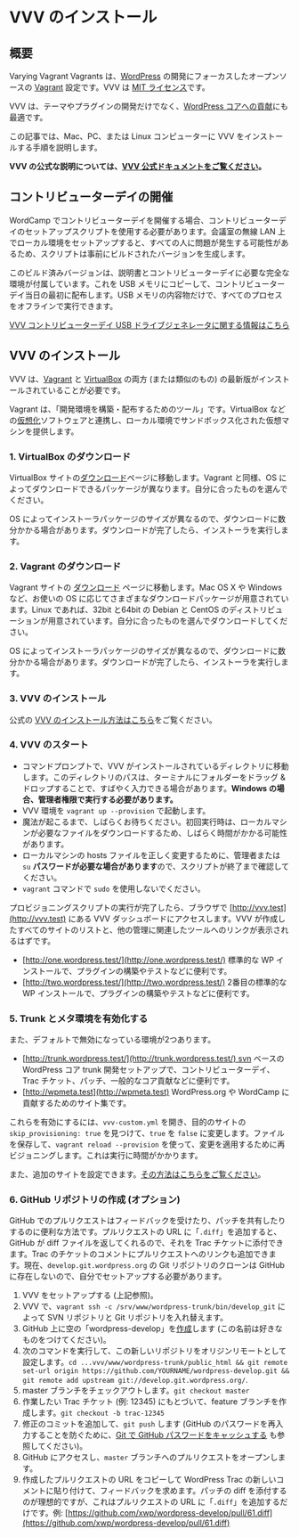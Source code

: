 <!--
# Installing VVV
-->

# VVV のインストール

<!--
## Overview
-->

## 概要

<!--
Varying Vagrant Vagrants is an open source [Vagrant](https://www.vagrantup.com) configuration focused on [WordPress](https://wordpress.org) development. VVV is [MIT Licensed](https://github.com/varying-vagrant-vagrants/vvv/blob/master/LICENSE).
-->

Varying Vagrant Vagrants は、[WordPress](https://wordpress.org) の開発にフォーカスしたオープンソースの [Vagrant](https://www.vagrantup.com) 設定です。VVV は [MIT ライセンス](https://github.com/varying-vagrant-vagrants/vvv/blob/master/LICENSE)です。

<!--
VVV is ideal for developing themes and plugins as well as for [contributing to WordPress core](https://make.wordpress.org/core/).
-->

VVV は、テーマやプラグインの開発だけでなく、[WordPress コアへの貢献](https://make.wordpress.org/core/)にも最適です。

<!--
This article will walk you through the steps to install VVV on your Mac, PC, or Linux computer.
-->

この記事では、Mac、PC、または Linux コンピューターに VVV をインストールする手順を説明します。

<!--
**For the official VVV instructions, [visit the official VVV documentation here](https://varyingvagrantvagrants.org/docs/en-US/installation/).**
-->

**VVV の公式な説明については、[VVV 公式ドキュメントをご覧ください](https://varyingvagrantvagrants.org/docs/en-US/installation/)。**

<!--
## Running a Contributor Day
-->

## コントリビューターデイの開催

<!--
If you’re running a contributor day for a WordCamp, you should use the contributor day set up script. Setting up a local environment over conference Wifi can cause problems for all, so the script generates a pre-built version.
-->

WordCamp でコントリビューターデイを開催する場合、コントリビューターデイのセットアップスクリプトを使用する必要があります。会議室の無線 LAN 上でローカル環境をセットアップすると、すべての人に問題が発生する可能性があるため、スクリプトは事前にビルドされたバージョンを生成します。

<!--
This pre-built version comes with instructions and a full environment needed for contributor day. These then get copied on to USB drives and handed out at the beginning on contributor day. The entire process can be performed offline using only the contents of the USB drive.
-->

このビルド済みバージョンは、説明書とコントリビューターデイに必要な完全な環境が付属しています。これを USB メモリにコピーして、コントリビューターデイ当日の最初に配布します。USB メモリの内容物だけで、すべてのプロセスをオフラインで実行できます。

<!--
[Click here for information about the VVV contributor day USB drive generator](https://github.com/Varying-Vagrant-Vagrants/CD-USB-Generator)
-->

[VVV コントリビューターデイ USB ドライブジェネレータに関する情報はこちら](https://github.com/Varying-Vagrant-Vagrants/CD-USB-Generator)

<!--
## Installing VVV
-->

## VVV のインストール

<!--
VVV requires recent versions of both [Vagrant](https://www.vagrantup.com/) and [VirtualBox](https://www.virtualbox.org/) (or similar) to be installed.
-->

VVV は、[Vagrant](https://www.vagrantup.com/) と [VirtualBox](https://www.virtualbox.org/) の両方 (または類似のもの) の最新版がインストールされていることが必要です。

<!--
Vagrant is a “tool for building and distributing development environments”. It works with [virtualization](https://en.wikipedia.org/wiki/X86_virtualization) software such as VirtualBox to provide a virtual machine sandboxed from your local environment.
-->

Vagrant は、「開発環境を構築・配布するためのツール」です。VirtualBox などの[仮想化](https://en.wikipedia.org/wiki/X86_virtualization)ソフトウェアと連携し、ローカル環境でサンドボックス化された仮想マシンを提供します。

<!--
### 1\. Downloading VirtualBox
-->

### 1\. VirtualBox のダウンロード

<!--
Navigate to the [Downloads](https://www.virtualbox.org/wiki/Downloads) page on the VirtualBox site. Just like with Vagrant, there are several different download packages available depending on your operating system. Choose the one that’s right for you.
-->

VirtualBox サイトの[ダウンロード](https://www.virtualbox.org/wiki/Downloads)ページに移動します。Vagrant と同様、OS によってダウンロードできるパッケージが異なります。自分に合ったものを選んでください。

<!--
Depending on your operating system, the installer package will vary in size, so it may take a few minutes to download. Once the download is completed, run the installer.
-->

OS によってインストーラパッケージのサイズが異なるので、ダウンロードに数分かかる場合があります。ダウンロードが完了したら、インストーラを実行します。

<!--
### 2\. Downloading Vagrant
-->

### 2\. Vagrant のダウンロード

<!--
Navigate to the [Downloads](https://www.vagrantup.com/downloads.html) page on the Vagrant site. There are a variety of download packages available depending on your operating system, whether that is Mac OS X or Windows. If you’re running Linux, packages are available for 32- and 64-bit Debian and CentOS distributions. Choose the one that’s right for you to download
-->

Vagrant サイトの [ダウンロード](https://www.vagrantup.com/downloads.html) ページに移動します。Mac OS X や Windows など、お使いの OS に応じてさまざまなダウンロードパッケージが用意されています。Linux であれば、32bit と64bit の Debian と CentOS のディストリビューションが用意されています。自分に合ったものを選んでダウンロードしてください。

<!--
Depending on your operating system, the installer package will vary in size, so it may take a few minutes to download. Once the download is completed, run the installer.
-->

OS によってインストーラパッケージのサイズが異なるので、ダウンロードに数分かかる場合があります。ダウンロードが完了したら、インストーラを実行します。

<!--
### 3\. Grabbing VVV
-->

### 3\. VVV のインストール

<!--
The official [official instructions for installing VVV are here](https://varyingvagrantvagrants.org/docs/en-US/installation/).
-->

公式の [VVV のインストール方法はこちら](https://varyingvagrantvagrants.org/docs/en-US/installation/)をご覧ください。

<!--
### 4\. Start up VVV
-->

### 4\. VVV のスタート

<!--
*   In a command prompt, change to the directory VVV is installed to. You can sometimes drag and drop the folder on to the terminal as a fast way to type the path of the directory. **If you are on Windows this must be a ran with elevated administrator privileges**.
*   Start the VVV environment with `vagrant up --provision`
*   Be patient as the magic happens. This could take a while on the first run as your local machine downloads the required files.
*   Watch as the script ends, as an administrator or `su` ***password may be required*** to properly modify the hosts file on your local machine.
*   Do not use `sudo` with the `vagrant` command.
-->

* コマンドプロンプトで、VVV がインストールされているディレクトリに移動します。このディレクトリのパスは、ターミナルにフォルダーをドラッグ & ドロップすることで、すばやく入力できる場合があります。**Windows の場合、管理者権限で実行する必要があります。**
* VVV 環境を `vagrant up --provision` で起動します。
* 魔法が起こるまで、しばらくお待ちください。初回実行時は、ローカルマシンが必要なファイルをダウンロードするため、しばらく時間がかかる可能性があります。
* ローカルマシンの hosts ファイルを正しく変更するために、管理者または `su` **パスワードが必要な場合があります**ので、スクリプトが終了まで確認してください。
* `vagrant` コマンドで `sudo` を使用しないでください。

<!--
Once the provisioning script has run its course, visit the VVV dashboard at  [http://vvv.test](http://vvv.test) in your browser. You should see a listing of all the sites VVV created, as well as links to other administration-related tools:
-->

プロビジョニングスクリプトの実行が完了したら、ブラウザで [http://vvv.test](http://vvv.test) にある VVV ダッシュボードにアクセスします。VVV が作成したすべてのサイトのリストと、他の管理に関連したツールへのリンクが表示されるはずです。

<!--
*   [http://one.wordpress.test/](http://one.wordpress.test/) A standard WP install, useful for building plugins, testing things, etc.
*   [http://two.wordpress.test/](http://two.wordpress.test/) A second standard WP install, useful for building plugins, testing things, etc.
-->

* [http://one.wordpress.test/](http://one.wordpress.test/) 標準的な WP インストールで、プラグインの構築やテストなどに便利です。
* [http://two.wordpress.test/](http://two.wordpress.test/) 2番目の標準的な WP インストールで、プラグインの構築やテストなどに便利です。

<!--
### 5\. Enabling Trunk and The Meta Environment
-->

### 5\. Trunk とメタ環境を有効化する

<!--
There are also 2 environments that are disabled by default:
-->

また、デフォルトで無効になっている環境が2つあります。

<!--
*   [http://trunk.wordpress.test/](http://trunk.wordpress.test/) An svn-based WordPress Core trunk dev setup, useful for contributor days, Trac tickets, patches, general core contributing, etc.
*   [http://wpmeta.test](http://wpmeta.test) A collection of sites for contributing to WordPress.org and WordCamps
-->

*   [http://trunk.wordpress.test/](http://trunk.wordpress.test/) svn ベースの WordPress コア trunk 開発セットアップで、コントリビューターデイ、Trac チケット、パッチ、一般的なコア貢献などに便利です。
*   [http://wpmeta.test](http://wpmeta.test) WordPress.org や WordCamp に貢献するためのサイト集です。

<!--
To enable these, open `vvv-custom.yml`, find `skip_provisioning: true` for the desired site, and change `true` to `false`. Save the file and reprovision to apply changes using `vagrant reload --provision`. This will take some time to run.
-->

これらを有効にするには、`vvv-custom.yml` を開き、目的のサイトの `skip_provisioning: true` を見つけて、`true` を `false` に変更します。ファイルを保存して、`vagrant reload --provision` を使って、変更を適用するために再ビジョニングします。これは実行に時間がかかります。

<!--
You can also setup additional sites, [to learn how to do that click here](https://varyingvagrantvagrants.org/docs/en-US/adding-a-new-site/).
-->

また、追加のサイトを設定できます。[その方法はこちらをご覧ください](https://varyingvagrantvagrants.org/docs/en-US/adding-a-new-site/)。

<!--
### 6\. Create a GitHub Repo (optional)
-->

### 6\. GitHub リポジトリの作成 (オプション)

<!--
Pull requests on GitHub provide a convenient way to receive feedback and also to share the patch for your contributions. You can add “`.diff`” to any pull request URL and GitHub will return a diff file which you can then attach to a Trac ticket. You can also just add a link to the pull request in a Trac ticket comment. There is currently no Git repo clone for `develop.git.wordpress.org` located on GitHub, so you have to set this up yourself:
-->

GitHub でのプルリクエストはフィードバックを受けたり、パッチを共有したりするのに便利な方法です。プルリクエストの URL に「`.diff`」を追加すると、GitHub が diff ファイルを返してくれるので、それを Trac チケットに添付できます。Trac のチケットのコメントにプルリクエストへのリンクも追加できます。現在、`develop.git.wordpress.org` の Git リポジトリのクローンは GitHub に存在しないので、自分でセットアップする必要があります。

<!--
1.  Have VVV set up (above).
2.  Swap out your SVN repo with a Git one in VVV via: `vagrant ssh -c /srv/www/wordpress-trunk/bin/develop_git`
3.  [Create](https://github.com/new) an empty “wordpress-develop” on GitHub (you can name this however you like).
4.  Run these commands to set this new repo as your origin remote: `cd ...vvv/www/wordpress-trunk/public_html && git remote set-url origin https://github.com/YOURNAME/wordpress-develop.git && git remote add upstream git://develop.git.wordpress.org/`
5.  Check out the master branch: `git checkout master`
6.  Create a feature branch based on the Trac ticket (e.g. 12345) you want to work on: `git checkout -b trac-12345`
7.  Add commits for your fixes and `git push` (see also [Caching your GitHub password in Git](https://help.github.com/articles/caching-your-github-password-in-git/) to prevent having to re-enter your GitHub password each time).
8.  Go to GitHub and open a pull request to your `master` branch.
9.  With the newly-created pull request in hand, copy the URL and paste it into a new comment on WordPress Trac and solicit for feedback. Ideally you should also attach a diff of your patch, and again you can do this just by adding “`.diff`” to any pull request URL, for example: [https://github.com/xwp/wordpress-develop/pull/61.diff](https://github.com/xwp/wordpress-develop/pull/61.diff)
-->

1.  VVV をセットアップする (上記参照)。
2.  VVV で、`vagrant ssh -c /srv/www/wordpress-trunk/bin/develop_git` によって SVN リポジトリと Git リポジトリを入れ替えます。
3.  GitHub 上に空の「wordpress-develop」を[作成](https://github.com/new)します (この名前は好きなものをつけてください)。
4.  次のコマンドを実行して、この新しいリポジトリをオリジンリモートとして設定します。`cd ...vvv/www/wordpress-trunk/public_html && git remote set-url origin https://github.com/YOURNAME/wordpress-develop.git && git remote add upstream git://develop.git.wordpress.org/`.
5.  master ブランチをチェックアウトします。`git checkout master`
6.  作業したい Trac チケット (例: 12345) にもとづいて、feature ブランチを作成します。`git checkout -b trac-12345`
7.  修正のコミットを追加して、`git push` します (GitHub のパスワードを再入力することを防ぐために、[Git で GitHub パスワードをキャッシュする](https://help.github.com/articles/caching-your-github-password-in-git/) も参照してください)。
8.  GitHub にアクセスし、`master` ブランチへのプルリクエストをオープンします。
9.  作成したプルリクエストの URL をコピーして WordPress Trac の新しいコメントに貼り付けて、フィードバックを求めます。パッチの diff を添付するのが理想的ですが、これはプルリクエストの URL に「`.diff`」を追加するだけです。例: [https://github.com/xwp/wordpress-develop/pull/61.diff](https://github.com/xwp/wordpress-develop/pull/61.diff)
